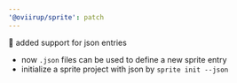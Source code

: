 ```yaml
---
'@oviirup/sprite': patch
---
```


🔧 added support for json entries

- now `.json` files can be used to define a new sprite entry
- initialize a sprite project with json by `sprite init --json`

